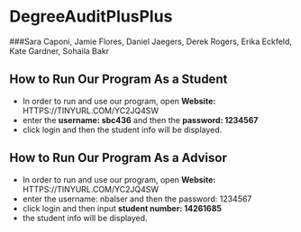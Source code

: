 # DegreeAuditPlusPlus
###Sara Caponi, Jamie Flores, Daniel Jaegers, Derek Rogers, Erika Eckfeld, Kate Gardner, Sohaila Bakr

## How to Run Our Program As a Student
* In order to run and use our program, open 
**Website:** HTTPS://TINYURL.COM/YC2JQ4SW 
* enter the **username: sbc436** and then the **password: 1234567**
* click login and then the student info will be displayed. 

## How to Run Our Program As a Advisor
* In order to run and use our program, open 
**Website:** HTTPS://TINYURL.COM/YC2JQ4SW 
* enter the username: nbalser and then the password: 1234567
* click login and then input **student number: 14261685**
* the student info will be displayed. 

